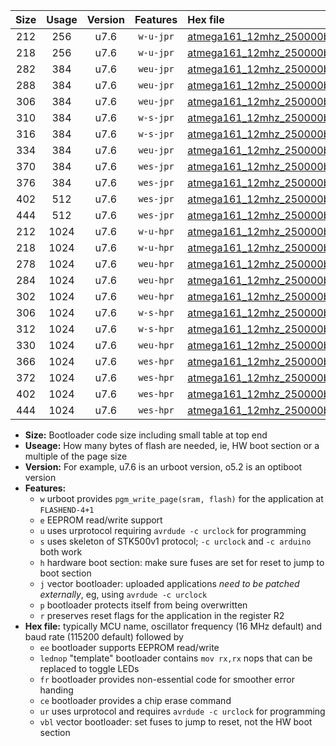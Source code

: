 |Size|Usage|Version|Features|Hex file|
|:-:|:-:|:-:|:-:|:--|
|212|256|u7.6|`w-u-jpr`|[atmega161_12mhz_250000bps_ur_vbl.hex](https://raw.githubusercontent.com/stefanrueger/urboot/main/atmega161_12mhz_250000bps_ur_vbl.hex)|
|218|256|u7.6|`w-u-jpr`|[atmega161_12mhz_250000bps_lednop_ur_vbl.hex](https://raw.githubusercontent.com/stefanrueger/urboot/main/atmega161_12mhz_250000bps_lednop_ur_vbl.hex)|
|282|384|u7.6|`weu-jpr`|[atmega161_12mhz_250000bps_ee_ur_vbl.hex](https://raw.githubusercontent.com/stefanrueger/urboot/main/atmega161_12mhz_250000bps_ee_ur_vbl.hex)|
|288|384|u7.6|`weu-jpr`|[atmega161_12mhz_250000bps_ee_lednop_ur_vbl.hex](https://raw.githubusercontent.com/stefanrueger/urboot/main/atmega161_12mhz_250000bps_ee_lednop_ur_vbl.hex)|
|306|384|u7.6|`weu-jpr`|[atmega161_12mhz_250000bps_ee_lednop_fr_ur_vbl.hex](https://raw.githubusercontent.com/stefanrueger/urboot/main/atmega161_12mhz_250000bps_ee_lednop_fr_ur_vbl.hex)|
|310|384|u7.6|`w-s-jpr`|[atmega161_12mhz_250000bps_vbl.hex](https://raw.githubusercontent.com/stefanrueger/urboot/main/atmega161_12mhz_250000bps_vbl.hex)|
|316|384|u7.6|`w-s-jpr`|[atmega161_12mhz_250000bps_lednop_vbl.hex](https://raw.githubusercontent.com/stefanrueger/urboot/main/atmega161_12mhz_250000bps_lednop_vbl.hex)|
|334|384|u7.6|`weu-jpr`|[atmega161_12mhz_250000bps_ee_lednop_fr_ce_ur_vbl.hex](https://raw.githubusercontent.com/stefanrueger/urboot/main/atmega161_12mhz_250000bps_ee_lednop_fr_ce_ur_vbl.hex)|
|370|384|u7.6|`wes-jpr`|[atmega161_12mhz_250000bps_ee_vbl.hex](https://raw.githubusercontent.com/stefanrueger/urboot/main/atmega161_12mhz_250000bps_ee_vbl.hex)|
|376|384|u7.6|`wes-jpr`|[atmega161_12mhz_250000bps_ee_lednop_vbl.hex](https://raw.githubusercontent.com/stefanrueger/urboot/main/atmega161_12mhz_250000bps_ee_lednop_vbl.hex)|
|402|512|u7.6|`wes-jpr`|[atmega161_12mhz_250000bps_ee_lednop_fr_vbl.hex](https://raw.githubusercontent.com/stefanrueger/urboot/main/atmega161_12mhz_250000bps_ee_lednop_fr_vbl.hex)|
|444|512|u7.6|`wes-jpr`|[atmega161_12mhz_250000bps_ee_lednop_fr_ce_vbl.hex](https://raw.githubusercontent.com/stefanrueger/urboot/main/atmega161_12mhz_250000bps_ee_lednop_fr_ce_vbl.hex)|
|212|1024|u7.6|`w-u-hpr`|[atmega161_12mhz_250000bps_ur.hex](https://raw.githubusercontent.com/stefanrueger/urboot/main/atmega161_12mhz_250000bps_ur.hex)|
|218|1024|u7.6|`w-u-hpr`|[atmega161_12mhz_250000bps_lednop_ur.hex](https://raw.githubusercontent.com/stefanrueger/urboot/main/atmega161_12mhz_250000bps_lednop_ur.hex)|
|278|1024|u7.6|`weu-hpr`|[atmega161_12mhz_250000bps_ee_ur.hex](https://raw.githubusercontent.com/stefanrueger/urboot/main/atmega161_12mhz_250000bps_ee_ur.hex)|
|284|1024|u7.6|`weu-hpr`|[atmega161_12mhz_250000bps_ee_lednop_ur.hex](https://raw.githubusercontent.com/stefanrueger/urboot/main/atmega161_12mhz_250000bps_ee_lednop_ur.hex)|
|302|1024|u7.6|`weu-hpr`|[atmega161_12mhz_250000bps_ee_lednop_fr_ur.hex](https://raw.githubusercontent.com/stefanrueger/urboot/main/atmega161_12mhz_250000bps_ee_lednop_fr_ur.hex)|
|306|1024|u7.6|`w-s-hpr`|[atmega161_12mhz_250000bps.hex](https://raw.githubusercontent.com/stefanrueger/urboot/main/atmega161_12mhz_250000bps.hex)|
|312|1024|u7.6|`w-s-hpr`|[atmega161_12mhz_250000bps_lednop.hex](https://raw.githubusercontent.com/stefanrueger/urboot/main/atmega161_12mhz_250000bps_lednop.hex)|
|330|1024|u7.6|`weu-hpr`|[atmega161_12mhz_250000bps_ee_lednop_fr_ce_ur.hex](https://raw.githubusercontent.com/stefanrueger/urboot/main/atmega161_12mhz_250000bps_ee_lednop_fr_ce_ur.hex)|
|366|1024|u7.6|`wes-hpr`|[atmega161_12mhz_250000bps_ee.hex](https://raw.githubusercontent.com/stefanrueger/urboot/main/atmega161_12mhz_250000bps_ee.hex)|
|372|1024|u7.6|`wes-hpr`|[atmega161_12mhz_250000bps_ee_lednop.hex](https://raw.githubusercontent.com/stefanrueger/urboot/main/atmega161_12mhz_250000bps_ee_lednop.hex)|
|402|1024|u7.6|`wes-hpr`|[atmega161_12mhz_250000bps_ee_lednop_fr.hex](https://raw.githubusercontent.com/stefanrueger/urboot/main/atmega161_12mhz_250000bps_ee_lednop_fr.hex)|
|444|1024|u7.6|`wes-hpr`|[atmega161_12mhz_250000bps_ee_lednop_fr_ce.hex](https://raw.githubusercontent.com/stefanrueger/urboot/main/atmega161_12mhz_250000bps_ee_lednop_fr_ce.hex)|

- **Size:** Bootloader code size including small table at top end
- **Useage:** How many bytes of flash are needed, ie, HW boot section or a multiple of the page size
- **Version:** For example, u7.6 is an urboot version, o5.2 is an optiboot version
- **Features:**
  + `w` urboot provides `pgm_write_page(sram, flash)` for the application at `FLASHEND-4+1`
  + `e` EEPROM read/write support
  + `u` uses urprotocol requiring `avrdude -c urclock` for programming
  + `s` uses skeleton of STK500v1 protocol; `-c urclock` and `-c arduino` both work
  + `h` hardware boot section: make sure fuses are set for reset to jump to boot section
  + `j` vector bootloader: uploaded applications *need to be patched externally*, eg, using `avrdude -c urclock`
  + `p` bootloader protects itself from being overwritten
  + `r` preserves reset flags for the application in the register R2
- **Hex file:** typically MCU name, oscillator frequency (16 MHz default) and baud rate (115200 default) followed by
  + `ee` bootloader supports EEPROM read/write
  + `lednop` "template" bootloader contains `mov rx,rx` nops that can be replaced to toggle LEDs
  + `fr` bootloader provides non-essential code for smoother error handing
  + `ce` bootloader provides a chip erase command
  + `ur` uses urprotocol and requires `avrdude -c urclock` for programming
  + `vbl` vector bootloader: set fuses to jump to reset, not the HW boot section
